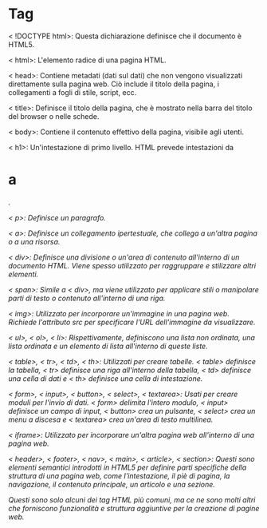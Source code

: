 # Tag
< !DOCTYPE html>: Questa dichiarazione definisce che il documento è HTML5.

< html>: L'elemento radice di una pagina HTML.

< head>: Contiene metadati (dati sul dati) che non vengono visualizzati direttamente sulla pagina web. Ciò include il titolo della pagina, i collegamenti a fogli di stile, script, ecc.

< title>: Definisce il titolo della pagina, che è mostrato nella barra del titolo del browser o nelle schede.

< body>: Contiene il contenuto effettivo della pagina, visibile agli utenti.

< h1>: Un'intestazione di primo livello. HTML prevede intestazioni da <h1> a <h6>.

< p>: Definisce un paragrafo.

< a>: Definisce un collegamento ipertestuale, che collega a un'altra pagina o a una risorsa.

< div>: Definisce una divisione o un'area di contenuto all'interno di un documento HTML. Viene spesso utilizzato per raggruppare e stilizzare altri elementi.

< span>: Simile a < div>, ma viene utilizzato per applicare stili o manipolare parti di testo o contenuto all'interno di una riga.

< img>: Utilizzato per incorporare un'immagine in una pagina web. Richiede l'attributo src per specificare l'URL dell'immagine da visualizzare.

< ul>, < ol>, < li>: Rispettivamente, definiscono una lista non ordinata, una lista ordinata e un elemento di lista all'interno di queste liste.

< table>, < tr>, < td>, < th>: Utilizzati per creare tabelle. < table> definisce la tabella, < tr> definisce una riga all'interno della tabella, < td> definisce una cella di dati e < th> definisce una cella di intestazione.

< form>, < input>, < button>, < select>, < textarea>: Usati per creare moduli per l'invio di dati. < form> delimita l'intero modulo, < input> definisce un campo di input, < button> crea un pulsante, < select> crea un menu a discesa e < textarea> crea un'area di testo multilinea.

< iframe>: Utilizzato per incorporare un'altra pagina web all'interno di una pagina web.

< header>, < footer>, < nav>, < main>, < article>, < section>: Questi sono elementi semantici introdotti in HTML5 per definire parti specifiche della struttura di una pagina web, come l'intestazione, il piè di pagina, la navigazione, il contenuto principale, un articolo e una sezione.

Questi sono solo alcuni dei tag HTML più comuni, ma ce ne sono molti altri che forniscono funzionalità e struttura aggiuntive per la creazione di pagine web.





